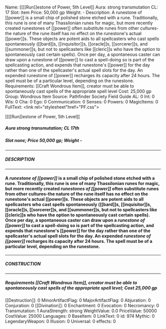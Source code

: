Name: [[[[Run]]estone of Power, 5th Level]]
Aura: strong transmutation
CL: 17
Slot: item
Price: 50,000 gp
Weight: -
Description: A runestone of [[power]] is a small chip of polished stone etched with a rune. Traditionally, this rune is one of many Thassilonian runes for magic, but more recently created runestones of [[power]] often substitute runes from other cultures-the nature of the rune itself has no effect on the runestone's actual [[power]]s. These objects are potent aids to all spellcasters who cast spells spontaneously ([[bard]]s, [[inquisitor]]s, [[oracle]]s, [[sorcerer]]s, and [[summoner]]s, but not to spellcasters like [[cleric]]s who have the option to spontaneously cast certain spells). Once per day, a spontaneous caster can draw upon a runestone of [[power]] to cast a spell-doing so is part of the spellcasting action, and expends that runestone's [[power]] for the day rather than one of the spellcaster's actual spell slots for the day. An expended runestone of [[power]] recharges its capacity after 24 hours. The spell must be of a particular level, depending on the runestone.
Requirements: [[Craft Wondrous Item]], creator must be able to spontaneously cast spells of the appropriate spell level
Cost: 25,000 gp
Group: Wondrous Item
Source: Pathfinder Society Field Guide
AL: 0
Int: 0
Wis: 0
Cha: 0
Ego: 0
Communication: 0
Senses: 0
Powers: 0
MagicItems: 0
FullText: <link rel="stylesheet"href="PF.css"><div class="heading"><p class="alignleft">[[[[Run]]estone of Power, 5th Level]]</p><div style="clear: both;"></div></div><div><h5><b>Aura </b>strong transmutation; <b>CL </b>17th</h5><h5><b>Slot </b>none; <b>Price </b>50,000 gp; <b>Weight </b>-</h5></div><hr/><div><h5><b>DESCRIPTION</b></h5></div><hr/><div><h4><p>A <i>runestone of [[power]]</i> is a small chip of polished stone etched with a rune. Traditionally, this rune is one of many Thassilonian runes for magic, but more recently created <i>runestones of [[power]]</i> often substitute runes from other cultures-the nature of the rune itself has no effect on the runestone's actual [[power]]s. These objects are potent aids to all spellcasters who cast spells spontaneously ([[bard]]s, [[inquisitor]]s, [[oracle]]s, [[sorcerer]]s, and [[summoner]]s, but not to spellcasters like [[cleric]]s who have the option to spontaneously cast certain spells). Once per day, a spontaneous caster can draw upon a <i>runestone of [[power]]</i> to cast a spell-doing so is part of the spellcasting action, and expends that runestone's [[power]] for the day rather than one of the spellcaster's actual spell slots for the day. An expended <i>runestone of [[power]]</i> recharges its capacity after 24 hours. The spell must be of a particular level, depending on the runestone.</p></h4></div><hr/><div><h5><b>CONSTRUCTION</b></h5></div><hr/><div><h5><b>Requirements </b>[[Craft Wondrous Item]], creator must be able to spontaneously cast spells of the appropriate spell level; <b>Cost </b>25,000 gp</h5></div>
[[Destruction]]: 0
MinorArtifactFlag: 0
MajorArtifactFlag: 0
Abjuration: 0
Conjuration: 0
[[Divination]]: 0
Enchantment: 0
Evocation: 0
Necromancy: 0
Transmutation: 1
AuraStrength: strong
WeightValue: 0.0
PriceValue: 50000
CostValue: 25000
Languages: 0
BaseItem: 0
LinkText: 0
id: 974
Mythic: 0
LegendaryWeapon: 0
Illusion: 0
Universal: 0
effects: 0
